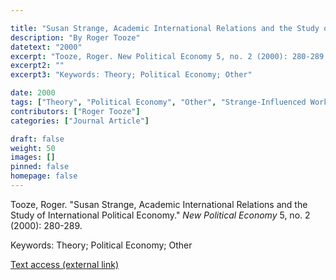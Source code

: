 ```yaml
---

title: "Susan Strange, Academic International Relations and the Study of International Political Economy"
description: "By Roger Tooze"
datetext: "2000"
excerpt: "Tooze, Roger. New Political Economy 5, no. 2 (2000): 280-289."
excerpt2: ""
excerpt3: "Keywords: Theory; Political Economy; Other"

date: 2000
tags: ["Theory", "Political Economy", "Other", "Strange-Influenced Works", "2000's"]
contributors: ["Roger Tooze"]
categories: ["Journal Article"]

draft: false
weight: 50
images: []
pinned: false
homepage: false
---
```


Tooze, Roger. "Susan Strange, Academic International Relations and the Study of International Political Economy." *New Political Economy* 5, no. 2 (2000): 280-289.

Keywords: Theory; Political Economy; Other

[Text access (external link)](http://www.tandfonline.com/doi/abs/10.1080/713687770)
